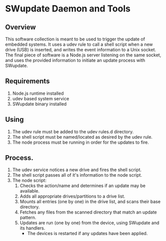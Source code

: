 # SWupdate Daemon and Tools

## Overview
This software collection is meant to be used to trigger the update of embedded systems. It uses a udev rule to call a shell script when a new drive (USB) is inserted, and writes the event information to a Unix socket. The final piece of software is a Node.js server listening on the same socket, and uses the provided information to initiate an update process with SWupdate.

## Requirements
1. Node.js runtime installed
2. udev based system service
3. SWupdate binary installed

## Using
1. The udev rule must be added to the udev rules.d directory.
2. The shell script must be named/located as desired by the udev rule.
3. The node process must be running in order for the updates to fire.

## Process.
1. The udev service notices a new drive and fires the shell script.
2. The shell script passes all of it's information to the node script.
3. The node script:
    1. Checks the action/name and determines if an update may be available.
    2. Adds all appropriate drives/partitions to a drive list.
    3. Mounts all entries (one by one) in the drive list, and scans their base directory.
    4. Fetches any files from the scanned directory that match an update pattern.
    5. Updates are run (one by one) from the device, using SWupdate and its handlers.
        - The devices is restarted if any updates have been applied.